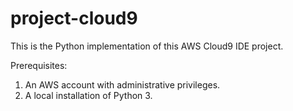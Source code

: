 # project-cloud9
This is the Python implementation of this AWS Cloud9 IDE project.

Prerequisites:
1. An AWS account with administrative privileges.
2. A local installation of Python 3.